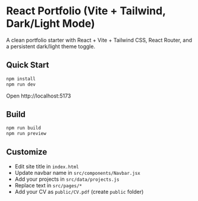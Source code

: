 # React Portfolio (Vite + Tailwind, Dark/Light Mode)

A clean portfolio starter with React + Vite + Tailwind CSS, React Router, and a persistent dark/light theme toggle.

## Quick Start

```bash
npm install
npm run dev
```

Open http://localhost:5173

## Build

```bash
npm run build
npm run preview
```

## Customize

- Edit site title in `index.html`
- Update navbar name in `src/components/Navbar.jsx`
- Add your projects in `src/data/projects.js`
- Replace text in `src/pages/*`
- Add your CV as `public/CV.pdf` (create `public` folder)
